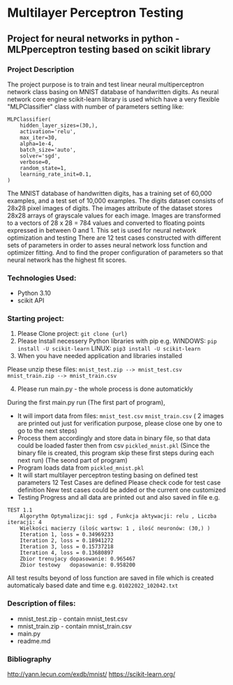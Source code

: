 # Multilayer Perceptron Testing

## Project for neural networks in python - MLPperceptron testing based on scikit library

### Project Description
The project purpose is to train and test linear neural multiperceptron network class 
basing on MNIST database of handwritten digits.	As neural network core engine scikit-learn library
is used which have a very flexible "MLPClassifier" class with number of parameters 
setting like: 
```
MLPClassifier(
	hidden_layer_sizes=(30,),
	activation='relu',
	max_iter=30,
	alpha=1e-4,
	batch_size='auto',
	solver='sgd',
	verbose=0,
	random_state=1,
	learning_rate_init=0.1,
) 
```
The MNIST database of handwritten digits, has a training set of 60,000 examples, 
and a test set of 10,000 examples. The digits dataset consists of 28x28 pixel images of digits. 
The images attribute of the dataset stores 28x28 arrays of grayscale values for each image. 
Images are transformed to a vectors of 28 x 28 = 784 values and converted to floating points 
expressed in between 0 and 1. This set is used for neural network optimization and testing
	There are 12 test cases constructed with different sets of parameters in order to asses 
neural network loss function and optimizer fitting. And to find the proper configuration 
of parameters so that neural network has the highest fit scores.	


### Technologies Used:
	
- Python 3.10
- scikit API

### Starting project:

1. Please Clone project: `git clone {url}`
2. Please Install necessery Python libraries with pip 
	e.g.	WINDOWS: `pip install -U scikit-learn`
			LINUX:	`pip3 install -U scikit-learn`
3. When you have needed application and libraries installed 
	
Please unzip these files: 
	`mnist_test.zip --> mnist_test.csv`
	`mnist_train.zip --> mnist_train.csv`

4. Please run main.py - the whole process is done automatickly

During the first main.py run 
(The first part of program),
- It will import data from files:
	`mnist_test.csv`
	`mnist_train.csv`
	( 2 images are printed out just for verification purpose, please close one by one to go to the next steps)
- Process them accordingly and store data in binary file, 
  so that data could be loaded faster then from csv	
	`pickled_mnist.pkl`
	(Since the binary file is created, this program skip these first steps during each next run)
	(The seond part of program)
- Program loads data from `pickled_mnist.pkl`
- It will start multilayer perceptron testing basing on defined test parameters
	12 Test Cases are defined
		Please check code for test case definition
		New test cases could be added or the current one customized
- Testing Progress and all data are printed out and also saved in file
e.g.
```
TEST 1.1
	Algorythm Optymalizacji: sgd , Funkcja aktywacji: relu , Liczba iteracji: 4
	Wielkości macierzy (ilośc wartsw: 1 , ilość neuronów: (30,) )
	Iteration 1, loss = 0.34969233
	Iteration 2, loss = 0.18941272
	Iteration 3, loss = 0.15737218
	Iteration 4, loss = 0.13680897
	Zbior trenujacy dopasowanie: 0.965467
	Zbior testowy   dopasowanie: 0.958200
```
All test results beyond of loss function are saved in file which is created automaticaly based date and time
e.g. 
	`01022022_102042.txt`
	
### Description of files:
- mnist_test.zip - contain mnist_test.csv
- mnist_train.zip - contain mnist_train.csv
- main.py
- readme.md

### Bibliography
	
http://yann.lecun.com/exdb/mnist/
https://scikit-learn.org/